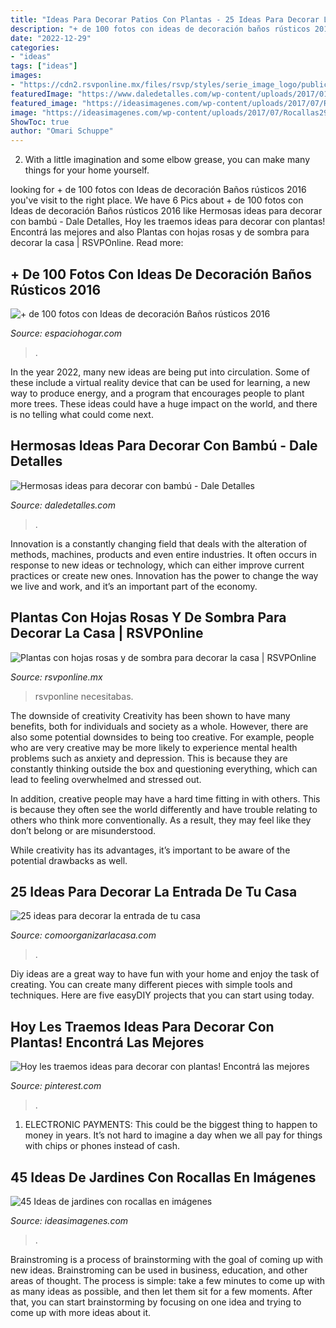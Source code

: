 ```yaml
---
title: "Ideas Para Decorar Patios Con Plantas - 25 Ideas Para Decorar La Entrada De Tu Casa"
description: "+ de 100 fotos con ideas de decoración baños rústicos 2016"
date: "2022-12-29"
categories:
- "ideas"
tags: ["ideas"]
images:
- "https://cdn2.rsvponline.mx/files/rsvp/styles/serie_image_logo/public/images/galleries/2020/2_foto_del_perfil_de_plantjes_enzo.jpg"
featuredImage: "https://www.daledetalles.com/wp-content/uploads/2017/01/decoracion-con-bambu2.jpg"
featured_image: "https://ideasimagenes.com/wp-content/uploads/2017/07/Rocallas29.jpg"
image: "https://ideasimagenes.com/wp-content/uploads/2017/07/Rocallas29.jpg"
ShowToc: true
author: "Omari Schuppe"
---
```



2. With a little imagination and some elbow grease, you can make many things for your home yourself.

	

		
looking for + de 100 fotos con Ideas de decoración Baños rústicos 2016 you've visit to the right place. We have 6 Pics about + de 100 fotos con Ideas de decoración Baños rústicos 2016 like Hermosas ideas para decorar con bambú - Dale Detalles, Hoy les traemos ideas para decorar con plantas! Encontrá las mejores and also Plantas con hojas rosas y de sombra para decorar la casa | RSVPOnline. Read more:
		
    
## + De 100 Fotos Con Ideas De Decoración Baños Rústicos 2016

<img loading=lazy src="http://espaciohogar.com/wp-content/uploads/2016/04/banos-rusticos-pequenos-ceramica.jpg" onerror="this.onerror=null;this.src='https://tse2.mm.bing.net/th?id=OIP.tZxWha2TGlw_zwGQuFL8DwHaJ3&amp;pid=15.1';" alt="+ de 100 fotos con Ideas de decoración Baños rústicos 2016">

_Source: espaciohogar.com_

>. 

	

In the year 2022, many new ideas are being put into circulation. Some of these include a virtual reality device that can be used for learning, a new way to produce energy, and a program that encourages people to plant more trees. These ideas could have a huge impact on the world, and there is no telling what could come next.

    
## Hermosas Ideas Para Decorar Con Bambú - Dale Detalles

<img loading=lazy src="https://www.daledetalles.com/wp-content/uploads/2017/01/decoracion-con-bambu2.jpg" onerror="this.onerror=null;this.src='https://tse4.mm.bing.net/th?id=OIP.HaQGnU9GPSsWytQAznTAugHaLH&amp;pid=15.1';" alt="Hermosas ideas para decorar con bambú - Dale Detalles">

_Source: daledetalles.com_

>. 

	

Innovation is a constantly changing field that deals with the alteration of methods, machines, products and even entire industries. It often occurs in response to new ideas or technology, which can either improve current practices or create new ones. Innovation has the power to change the way we live and work, and it’s an important part of the economy.

    
## Plantas Con Hojas Rosas Y De Sombra Para Decorar La Casa | RSVPOnline

<img loading=lazy src="https://cdn2.rsvponline.mx/files/rsvp/styles/serie_image_logo/public/images/galleries/2020/2_foto_del_perfil_de_plantjes_enzo.jpg" onerror="this.onerror=null;this.src='https://tse2.mm.bing.net/th?id=OIP.W4y6WTIkxtTtRpr1-Q4aAwHaFj&amp;pid=15.1';" alt="Plantas con hojas rosas y de sombra para decorar la casa | RSVPOnline">

_Source: rsvponline.mx_

>rsvponline necesitabas. 

	

The downside of creativity
Creativity has been shown to have many benefits, both for individuals and society as a whole. However, there are also some potential downsides to being too creative.
For example, people who are very creative may be more likely to experience mental health problems such as anxiety and depression. This is because they are constantly thinking outside the box and questioning everything, which can lead to feeling overwhelmed and stressed out.

In addition, creative people may have a hard time fitting in with others. This is because they often see the world differently and have trouble relating to others who think more conventionally. As a result, they may feel like they don’t belong or are misunderstood.

While creativity has its advantages, it’s important to be aware of the potential drawbacks as well.

    
## 25 Ideas Para Decorar La Entrada De Tu Casa

<img loading=lazy src="https://comoorganizarlacasa.com/wp-content/uploads/2017/07/25-ideas-decorar-la-entrada-casa-11.jpg" onerror="this.onerror=null;this.src='https://tse2.mm.bing.net/th?id=OIP.IA8SvztQ6MkNsDlksX6brAHaLH&amp;pid=15.1';" alt="25 ideas para decorar la entrada de tu casa">

_Source: comoorganizarlacasa.com_

>. 

	

Diy ideas are a great way to have fun with your home and enjoy the task of creating. You can create many different pieces with simple tools and techniques. Here are five easyDIY projects that you can start using today.

    
## Hoy Les Traemos Ideas Para Decorar Con Plantas! Encontrá Las Mejores

<img loading=lazy src="https://i.pinimg.com/736x/e4/b9/f4/e4b9f481d63f30b744146b8d78741c8d.jpg" onerror="this.onerror=null;this.src='https://tse1.mm.bing.net/th?id=OIP.FZ2kgTxw72imR7O2gjdR1wHaLH&amp;pid=15.1';" alt="Hoy les traemos ideas para decorar con plantas! Encontrá las mejores">

_Source: pinterest.com_

>. 

	

1. ELECTRONIC PAYMENTS: This could be the biggest thing to happen to money in years. It’s not hard to imagine a day when we all pay for things with chips or phones instead of cash. 

    
## 45 Ideas De Jardines Con Rocallas En Imágenes

<img loading=lazy src="https://ideasimagenes.com/wp-content/uploads/2017/07/Rocallas29.jpg" onerror="this.onerror=null;this.src='https://tse2.mm.bing.net/th?id=OIP.0zsyM7Su3SDqROIDDlz2bAHaJG&amp;pid=15.1';" alt="45 Ideas de jardines con rocallas en imágenes">

_Source: ideasimagenes.com_

>. 

	

Brainstroming is a process of brainstorming with the goal of coming up with new ideas. Brainstroming can be used in business, education, and other areas of thought. The process is simple: take a few minutes to come up with as many ideas as possible, and then let them sit for a few moments. After that, you can start brainstorming by focusing on one idea and trying to come up with more ideas about it.

